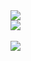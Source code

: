 <img src="https://capsule-render.vercel.app/api?type=waving&color=auto&height=200&section=header&text=Dami%20Github&fontSize=90" />

<div>
  <img src="https://github-readme-stats.vercel.app/api/top-langs/?username=oka1313&layout=compact"><br><br>
  <img src="https://github-readme-stats.vercel.app/api?username=oka1313&show_icons=true">
</div>
